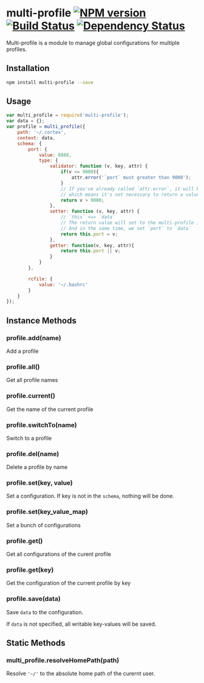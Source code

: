 # multi-profile [![NPM version](https://badge.fury.io/js/multi-profile.png)](http://badge.fury.io/js/multi-profile) [![Build Status](https://travis-ci.org/kaelzhang/node-multi-profile.png?branch=master)](https://travis-ci.org/kaelzhang/node-multi-profile) [![Dependency Status](https://gemnasium.com/kaelzhang/node-multi-profile.png)](https://gemnasium.com/kaelzhang/node-multi-profile)

Multi-profile is a module to manage global configurations for multiple profiles.

## Installation

```sh
npm install multi-profile --save
```

## Usage

```js
var multi_profile = require('multi-profile');
var data = {};
var profile = multi_profile({
    path: '~/.cortex',
    context: data,
    schema: {
        port: {
            value: 8888,
            type: {
                validator: function (v, key, attr) {
                    if(v <= 9000){
                        attr.error('`port` must greater than 9000');
                    }
                    // If you've already called `attr.error`, it will be considered a failure,
                    // which means it's not necessary to return a value
                    return v > 9000;
                },
                setter: function (v, key, attr) {
                    // `this` <=> `data`
                    // The return value will set to the multi-profile instance.
                    // And in the same time, we set `port` to `data`
                    return this.port = v;
                },
                getter: function(v, key, attr){
                    return this.port || v;
                }
            }
        },

        rcfile: {
            value: '~/.bashrc'
        }
    }
});
```

## Instance Methods

### profile.add(name)

Add a profile

### profile.all()

Get all profile names

### profile.current()

Get the name of the current profile

### profile.switchTo(name)

Switch to a profile

### profile.del(name)

Delete a profile by name

### profile.set(key, value)

Set a configuration. If key is not in the `schema`, nothing will be done.

### profile.set(key_value_map)

Set a bunch of configurations

### profile.get()

Get all configurations of the curent profile

### profile.get(key)

Get the configuration of the current profile by key

### profile.save(data)

Save `data` to the configuration.

If `data` is not specified, all writable key-values will be saved.

## Static Methods

### multi_profile.resolveHomePath(path)

Resolve `'~/'` to the absolute home path of the curernt user.



